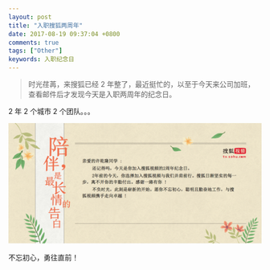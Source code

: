 ```yaml
---
layout: post
title: "入职搜狐两周年"
date: 2017-08-19 09:37:04 +0800
comments: true
tags: ["Other"] 
keywords: 入职纪念日
---
```


> 时光荏苒，来搜狐已经 2 年整了，最近挺忙的，以至于今天来公司加班，查看邮件后才发现今天是入职两周年的纪念日。

2 年 2 个城市 2 个团队。。。

![](/images/201708/2year.png)

不忘初心，勇往直前！